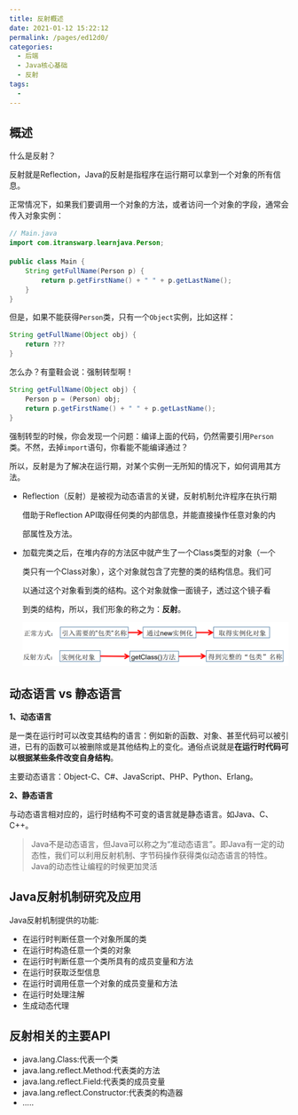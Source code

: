 ```yaml
---
title: 反射概述
date: 2021-01-12 15:22:12
permalink: /pages/ed12d0/
categories:
  - 后端
  - Java核心基础
  - 反射
tags:
  - 
---
```

## 概述

什么是反射？

反射就是Reflection，Java的反射是指程序在运行期可以拿到一个对象的所有信息。

正常情况下，如果我们要调用一个对象的方法，或者访问一个对象的字段，通常会传入对象实例：

```java
// Main.java
import com.itranswarp.learnjava.Person;

public class Main {
    String getFullName(Person p) {
        return p.getFirstName() + " " + p.getLastName();
    }
}
```

但是，如果不能获得`Person`类，只有一个`Object`实例，比如这样：

```java
String getFullName(Object obj) {
    return ???
}
```

怎么办？有童鞋会说：强制转型啊！

```java
String getFullName(Object obj) {
    Person p = (Person) obj;
    return p.getFirstName() + " " + p.getLastName();
}
```

强制转型的时候，你会发现一个问题：编译上面的代码，仍然需要引用`Person`类。不然，去掉`import`语句，你看能不能编译通过？

所以，反射是为了解决在运行期，对某个实例一无所知的情况下，如何调用其方法。

- Reflection（反射）是被视为动态语言的关键，反射机制允许程序在执行期

  借助于Reflection API取得任何类的内部信息，并能直接操作任意对象的内

  部属性及方法。

- 加载完类之后，在堆内存的方法区中就产生了一个Class类型的对象（一个

  类只有一个Class对象），这个对象就包含了完整的类的结构信息。我们可

  以通过这个对象看到类的结构。这个对象就像一面镜子，透过这个镜子看

  到类的结构，所以，我们形象的称之为：**反射**。

  ![image-20210112152724380](https://raw.githubusercontent.com/SaulJWu/images/main/20210112152724.png)



## **动态语言** **vs** **静态语言**

**1、动态语言**

是一类在运行时可以改变其结构的语言：例如新的函数、对象、甚至代码可以被引进，已有的函数可以被删除或是其他结构上的变化。通俗点说就是**在运行时代码可以根据某些条件改变自身结构**。

主要动态语言：Object-C、C#、JavaScript、PHP、Python、Erlang。 

**2、静态语言**

与动态语言相对应的，运行时结构不可变的语言就是静态语言。如Java、C、C++。



> Java不是动态语言，但Java可以称之为“准动态语言”。即Java有一定的动态性，我们可以利用反射机制、字节码操作获得类似动态语言的特性。Java的动态性让编程的时候更加灵活





## Java反射机制研究及应用

Java反射机制提供的功能:

- 在运行时判断任意一个对象所属的类
- 在运行时构造任意一个类的对象
- 在运行时判断任意一个类所具有的成员变量和方法
- 在运行时获取泛型信息
- 在运行时调用任意一个对象的成员变量和方法
- 在运行时处理注解
- 生成动态代理

## 反射相关的主要API

- java.lang.Class:代表一个类
- java.lang.reflect.Method:代表类的方法
- java.lang.reflect.Field:代表类的成员变量
- java.lang.reflect.Constructor:代表类的构造器
- .....